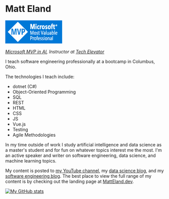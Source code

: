 # Matt Eland
[![Microsoft MVP Logo](MVP_Badge_Horizontal_Preferred_Blue3005_RGB.png)](https://mvp.microsoft.com/en-us/PublicProfile/5005207?fullName=Matt%20Eland)

*[Microsoft MVP in AI](https://mvp.microsoft.com/en-us/PublicProfile/5005207?fullName=Matt%20Eland), Instructor at [Tech Elevator](https://TechElevator.com)*

I teach software engineering professionally at a bootcamp in Columbus, Ohio. 

The technologies I teach include:

- dotnet (C#)
- Object-Oriented Programming
- SQL
- REST
- HTML
- CSS
- JS
- Vue.js
- Testing
- Agile Methodologies

In my time outside of work I study artificial intelligence and data science as a master's student and for fun on whatever topics interest me the most. I'm an active speaker and writer on software engineering, data science, and machine learning topics.

My content is posted to [my YouTube channel](https://www.youtube.com/c/MattEland), my [data science blog](https://AccessibleAI.dev), and my [software engineering blog](https://NewDevsGuide.com). The best place to view the full range of my content is by checking out the landing page at [MattEland.dev](https://MattEland.dev).

[![My GitHub stats](https://github-readme-stats.vercel.app/api?username=IntegerMan&show_icons=true&theme=dark)](https://github.com/anuraghazra/github-readme-stats)

